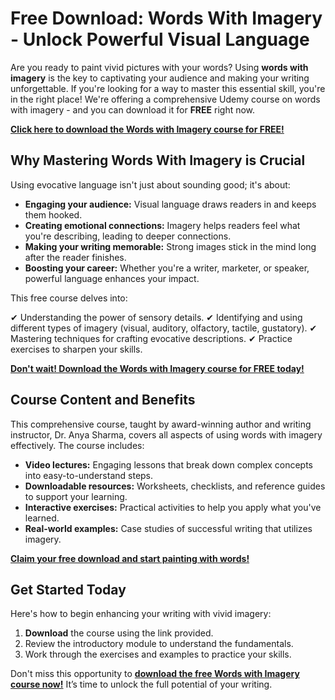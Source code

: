 # Free Download: Words With Imagery - Unlock Powerful Visual Language

Are you ready to paint vivid pictures with your words? Using **words with imagery** is the key to captivating your audience and making your writing unforgettable. If you're looking for a way to master this essential skill, you're in the right place! We're offering a comprehensive Udemy course on words with imagery - and you can download it for **FREE** right now.

[**Click here to download the Words with Imagery course for FREE!**](https://udemywork.com/words-with-imagery)

## Why Mastering Words With Imagery is Crucial

Using evocative language isn't just about sounding good; it's about:

*   **Engaging your audience:** Visual language draws readers in and keeps them hooked.
*   **Creating emotional connections:** Imagery helps readers feel what you're describing, leading to deeper connections.
*   **Making your writing memorable:** Strong images stick in the mind long after the reader finishes.
*   **Boosting your career:** Whether you're a writer, marketer, or speaker, powerful language enhances your impact.

This free course delves into:

✔ Understanding the power of sensory details.
✔ Identifying and using different types of imagery (visual, auditory, olfactory, tactile, gustatory).
✔ Mastering techniques for crafting evocative descriptions.
✔ Practice exercises to sharpen your skills.

[**Don't wait! Download the Words with Imagery course for FREE today!**](https://udemywork.com/words-with-imagery)

## Course Content and Benefits

This comprehensive course, taught by award-winning author and writing instructor, Dr. Anya Sharma, covers all aspects of using words with imagery effectively. The course includes:

*   **Video lectures:** Engaging lessons that break down complex concepts into easy-to-understand steps.
*   **Downloadable resources:** Worksheets, checklists, and reference guides to support your learning.
*   **Interactive exercises:** Practical activities to help you apply what you've learned.
*   **Real-world examples:** Case studies of successful writing that utilizes imagery.

[**Claim your free download and start painting with words!**](https://udemywork.com/words-with-imagery)

## Get Started Today

Here's how to begin enhancing your writing with vivid imagery:

1.  **Download** the course using the link provided.
2.  Review the introductory module to understand the fundamentals.
3.  Work through the exercises and examples to practice your skills.

Don't miss this opportunity to **[download the free Words with Imagery course now!](https://udemywork.com/words-with-imagery)** It’s time to unlock the full potential of your writing.
